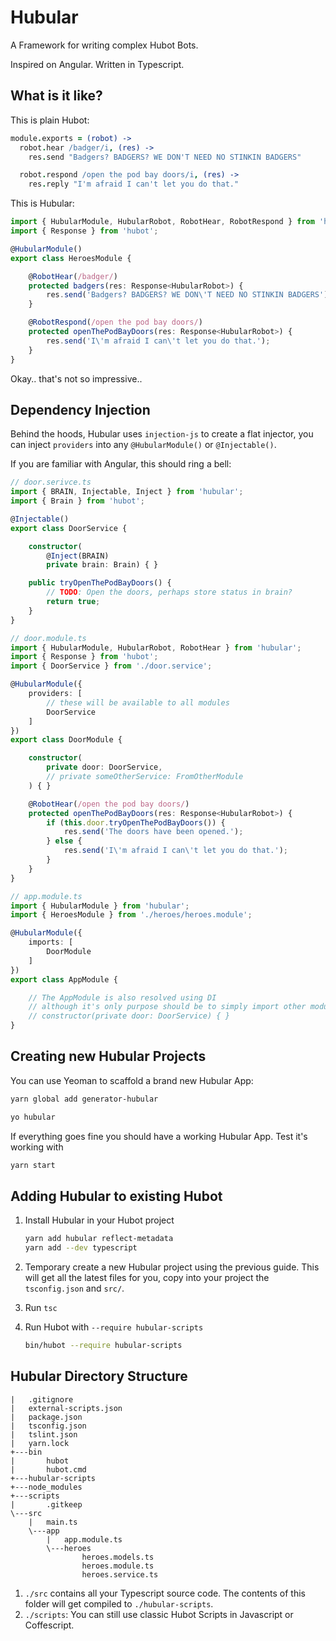 # Hubular

A Framework for writing complex Hubot Bots.

Inspired on Angular. Written in Typescript.

## What is it like?

This is plain Hubot:

```coffee
module.exports = (robot) ->
  robot.hear /badger/i, (res) ->
    res.send "Badgers? BADGERS? WE DON'T NEED NO STINKIN BADGERS"

  robot.respond /open the pod bay doors/i, (res) ->
    res.reply "I'm afraid I can't let you do that."
```

This is Hubular:

```typescript
import { HubularModule, HubularRobot, RobotHear, RobotRespond } from 'hubular';
import { Response } from 'hubot';

@HubularModule()
export class HeroesModule {

    @RobotHear(/badger/)
    protected badgers(res: Response<HubularRobot>) {
        res.send('Badgers? BADGERS? WE DON\'T NEED NO STINKIN BADGERS');
    }

    @RobotRespond(/open the pod bay doors/)
    protected openThePodBayDoors(res: Response<HubularRobot>) {
        res.send('I\'m afraid I can\'t let you do that.');
    }
}
```

Okay.. that's not so impressive..

## Dependency Injection

Behind the hoods, Hubular uses `injection-js` to create a flat injector, you can inject `providers`
into any `@HubularModule()` or `@Injectable()`.

If you are familiar with Angular, this should ring a bell:

```typescript
// door.serivce.ts
import { BRAIN, Injectable, Inject } from 'hubular';
import { Brain } from 'hubot';

@Injectable()
export class DoorService {

    constructor(
        @Inject(BRAIN)
        private brain: Brain) { }

    public tryOpenThePodBayDoors() {
        // TODO: Open the doors, perhaps store status in brain?
        return true;
    }
}

```

```typescript
// door.module.ts
import { HubularModule, HubularRobot, RobotHear } from 'hubular';
import { Response } from 'hubot';
import { DoorService } from './door.service';

@HubularModule({
    providers: [
        // these will be available to all modules
        DoorService
    ]
})
export class DoorModule {

    constructor(
        private door: DoorService,
        // private someOtherService: FromOtherModule
    ) { }

    @RobotHear(/open the pod bay doors/)
    protected openThePodBayDoors(res: Response<HubularRobot>) {
        if (this.door.tryOpenThePodBayDoors()) {
            res.send('The doors have been opened.');
        } else {
            res.send('I\'m afraid I can\'t let you do that.');
        }
    }
}
```

```typescript
// app.module.ts
import { HubularModule } from 'hubular';
import { HeroesModule } from './heroes/heroes.module';

@HubularModule({
    imports: [
        DoorModule
    ]
})
export class AppModule {

    // The AppModule is also resolved using DI
    // although it's only purpose should be to simply import other modules
    // constructor(private door: DoorService) { }
}

```

## Creating new Hubular Projects

You can use Yeoman to scaffold a brand new Hubular App:

```bash
yarn global add generator-hubular
```

```bash
yo hubular
```

If everything goes fine you should have a working Hubular App.
Test it's working with

```bash
yarn start
```

## Adding Hubular to existing Hubot

1. Install Hubular in your Hubot project

    ```bash
    yarn add hubular reflect-metadata
    yarn add --dev typescript
    ```

1. Temporary create a new Hubular project using the previous guide.
   This will get all the latest files for you, copy into your project the `tsconfig.json` and `src/`.

1. Run `tsc`
1. Run Hubot with `--require hubular-scripts`

    ```bash
    bin/hubot --require hubular-scripts
    ```

## Hubular Directory Structure

```text
|   .gitignore
|   external-scripts.json
|   package.json
|   tsconfig.json
|   tslint.json
|   yarn.lock
+---bin
|       hubot
|       hubot.cmd
+---hubular-scripts
+---node_modules
+---scripts
|       .gitkeep
\---src
    |   main.ts
    \---app
        |   app.module.ts
        \---heroes
                heroes.models.ts
                heroes.module.ts
                heroes.service.ts
```

1. `./src` contains all your Typescript source code. The contents of this folder will get
    compiled to `./hubular-scripts`.
1. `./scripts`: You can still use classic Hubot Scripts in Javascript or Coffescript.
